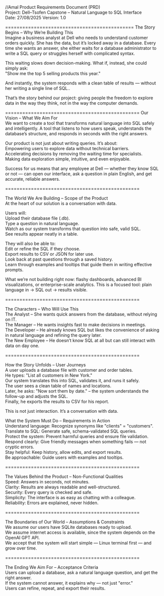//Amal
Product Requirements Document (PRD)  
Project: Dell–Tsofen Capstone – Natural Language to SQL Interface  
Date: 27/08/2025 
Version: 1.0  

=============================================
The Story Begins – Why We’re Building This  
Imagine a business analyst at Dell who needs to understand customer orders quickly. She has the data, but it’s locked away in a database. Every time she wants an answer, she either waits for a database administrator to write a SQL query or struggles herself with complicated syntax.  

This waiting slows down decision-making. What if, instead, she could simply ask:  
"Show me the top 5 selling products this year."  

And instantly, the system responds with a clean table of results — without her writing a single line of SQL..  

That’s the story behind our project: giving people the freedom to explore data in the way they think, not in the way the computer demands.  

===============================================
Our Vision – What We Aim For  
We want to create a tool that transforms natural language into SQL safely and intelligently. A tool that listens to how users speak, understands the database’s structure, and responds in seconds with the right answers.  

Our product is not just about writing queries. It’s about:  
Empowering users to explore data without technical barriers.  
Accelerating decisions by removing the waiting time for specialists.  
Making data exploration simple, intuitive, and even enjoyable.  

Success for us means that any employee at Dell — whether they know SQL or not — can open our interface, ask a question in plain English, and get accurate, reliable answers.  

===============================================

The World We Are Building – Scope of the Product  
At the heart of our solution is a conversation with data.  

Users will:  
Upload their database file (.db).  
Type a question in natural language.  
Watch as our system transforms that question into safe, valid SQL.  
See results appear neatly in a table.  

They will also be able to:  
Edit or refine the SQL if they choose.  
Export results to CSV or JSON for later use.  
Look back at past questions through a saved history.  
Learn through examples and tooltips that guide them in writing effective prompts.  

What we’re not building right now: flashy dashboards, advanced BI visualizations, or enterprise-scale analytics. This is a focused tool: plain language in → SQL out → results visible.  

===============================================

The Characters – Who Will Use This  
The Analyst – She wants quick answers from the database, without relying on IT.  
The Manager – He wants insights fast to make decisions in meetings.  
The Developer – He already knows SQL but likes the convenience of asking in natural language and refining the query later.  
The New Employee – He doesn’t know SQL at all but can still interact with data on day one.  

===============================================

How the Story Unfolds – User Journeys  
A user uploads a database file with customer and order tables.  
He types: "List all customers in New York."  
Our system translates this into SQL, validates it, and runs it safely.  
The user sees a clean table of names and locations.  
Later, he asks: "Now sort them by date." – the system understands the follow-up and adjusts the SQL.  
Finally, he exports the results to CSV for his report.  

This is not just interaction. It’s a conversation with data.  

What the System Must Do – Requirements in Action  
Understand language: Recognize synonyms like "clients" = "customers".  
Translate to SQL: Generate safe, schema-validated SQL queries.  
Protect the system: Prevent harmful queries and ensure file validation.  
Respond clearly: Give friendly messages when something fails — not cryptic errors.  
Stay helpful: Keep history, allow edits, and export results.  
Be approachable: Guide users with examples and tooltips.  

===============================================

The Values Behind the Product – Non-Functional Qualities  
Speed: Answers in seconds, not minutes.  
Clarity: Results are always readable and well-structured.  
Security: Every query is checked and safe.  
Simplicity: The interface is as easy as chatting with a colleague.  
Reliability: Errors are explained, never hidden.  

===============================================

The Boundaries of Our World – Assumptions & Constraints  
We assume our users have SQLite databases ready to upload.  
We assume internet access is available, since the system depends on the OpenAI GPT API.  
We accept that the system will start simple — Linux terminal first — and grow over time.  

===============================================

The Ending We Aim For – Acceptance Criteria  
Users can upload a database, ask a natural language question, and get the right answer.  
If the system cannot answer, it explains why — not just "error."  
Users can refine, repeat, and export their results.  
